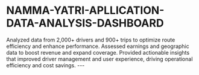 # NAMMA-YATRI-APLLICATION-DATA-ANALYSIS-DASHBOARD
Analyzed data from 2,000+ drivers and 900+ trips to optimize route efficiency and enhance performance. Assessed earnings and geographic data to boost revenue and expand coverage. Provided actionable insights that improved driver management and user experience, driving operational efficiency and cost savings.  ---
